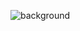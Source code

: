 ![background](https://user-images.githubusercontent.com/70251010/92664480-1fdf4000-f2d2-11ea-9a27-0f8123c795a9.gif)

